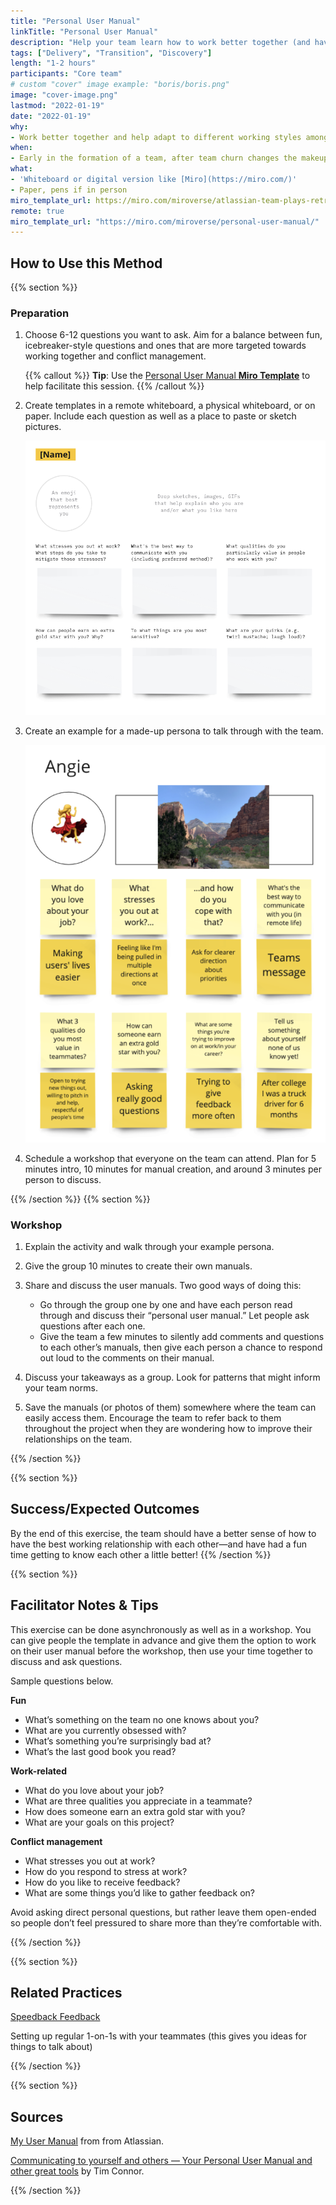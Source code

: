 ```yaml
---
title: "Personal User Manual"
linkTitle: "Personal User Manual"
description: "Help your team learn how to work better together (and have fun!)"
tags: ["Delivery", "Transition", "Discovery"]
length: "1-2 hours"
participants: "Core team"
# custom "cover" image example: "boris/boris.png"
image: "cover-image.png" 
lastmod: "2022-01-19"
date: "2022-01-19"
why: 
- Work better together and help adapt to different working styles among team members.
when:
- Early in the formation of a team, after team churn changes the makeup of your team significantly, or when you are starting to sense interpersonal tension and want to head it off. Essentially, any time your team is transitioning from [“Forming” to “Storming.”](https://www.sixsigmadaily.com/what-is-forming-storming-norming-performing/) 
what:
- 'Whiteboard or digital version like [Miro](https://miro.com/)'
- Paper, pens if in person
miro_template_url: https://miro.com/miroverse/atlassian-team-plays-retrospective/
remote: true
miro_template_url: "https://miro.com/miroverse/personal-user-manual/" 
---
```


## How to Use this Method

{{% section %}}

### Preparation

1. Choose 6-12 questions you want to ask. Aim for a balance between fun, icebreaker-style questions and ones that are more targeted towards working together and conflict management.

    {{% callout %}}
    **Tip**: Use the [Personal User Manual **Miro Template**](https://miro.com/miroverse/personal-user-manual/) to help facilitate this session.
    {{% /callout %}}

1. Create templates in a remote whiteboard, a physical whiteboard, or on paper. Include each question as well as a place to paste or sketch pictures.

    ![Personal User Manual Template](images/image2.png)

1. Create an example for a made-up persona to talk through with the team.

    ![Personal User Manual Example](images/image1.png)

1. Schedule a workshop that everyone on the team can attend. Plan for 5 minutes intro, 10 minutes for manual creation, and around 3 minutes per person to discuss.

{{% /section %}}
{{% section %}}

### Workshop

1. Explain the activity and walk through your example persona.

1. Give the group 10 minutes to create their own manuals.

1. Share and discuss the user manuals. Two good ways of doing this:

    - Go through the group one by one and have each person read through and discuss their “personal user manual.” Let people ask questions after each one.
    - Give the team a few minutes to silently add comments and questions to each other’s manuals, then give each person a chance to respond out loud to the comments on their manual.

1. Discuss your takeaways as a group. Look for patterns that might inform your team norms.

1. Save the manuals (or photos of them) somewhere where the team can easily access them. Encourage the team to refer back to them throughout the project when they are wondering how to improve their relationships on the team.

{{% /section %}}

{{% section %}}

## Success/Expected Outcomes

By the end of this exercise, the team should have a better sense of how to have the best working relationship with each other—and have had a fun time getting to know each other a little better!
{{% /section %}}

{{% section %}}

## Facilitator Notes & Tips

This exercise can be done asynchronously as well as in a workshop. You can give people the template in advance and give them the option to work on their user manual before the workshop, then use your time together to discuss and ask questions.

Sample questions below.

**Fun**

-   What’s something on the team no one knows about you?
-   What are you currently obsessed with?
-   What’s something you’re surprisingly bad at?
-   What’s the last good book you read?

**Work-related**

-   What do you love about your job?
-   What are three qualities you appreciate in a teammate?
-   How does someone earn an extra gold star with you?
-   What are your goals on this project?

**Conflict management**

-   What stresses you out at work?
-   How do you respond to stress at work?
-   How do you like to receive feedback?
-   What are some things you’d like to gather feedback on?

Avoid asking direct personal questions, but rather leave them open-ended so people don’t feel pressured to share more than they’re comfortable with.

{{% /section %}}

{{% section %}}

## Related Practices

[Speedback Feedback](/practices/speedback)

Setting up regular 1-on-1s with your teammates (this gives you ideas for things to talk about)

{{% /section %}}

{{% section %}}

## Sources

[My User Manual](https://www.atlassian.com/team-playbook/plays/my-user-manual) from from Atlassian.

[Communicating to yourself and others — Your Personal User Manual and other great tools](https://medium.com/10x-curiosity/communicating-to-yourself-and-others-your-personal-user-manual-and-other-great-tools-cb015400ee02) by Tim Connor.

{{% /section %}}
